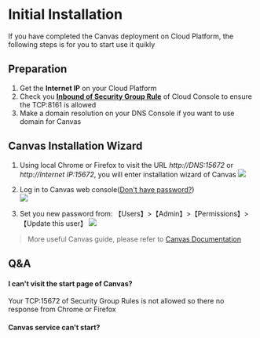 # Initial Installation

If you have completed the Canvas deployment on Cloud Platform, the following steps is for you to start use it quikly

## Preparation

1. Get the **Internet IP** on your Cloud Platform
2. Check you **[Inbound of Security Group Rule](https://support.websoft9.com/docs/faq/tech-instance.html)** of Cloud Console to ensure the TCP:8161 is allowed
3. Make a domain resolution on your DNS Console if you want to use domain for Canvas

## Canvas Installation Wizard

1. Using local Chrome or Firefox to visit the URL *http://DNS:15672* or *http://Internet IP:15672*, you will enter installation wizard of Canvas
   ![](https://libs.websoft9.com/Websoft9/DocsPicture/zh/canvas/canvas-login-websoft9.png)

2. Log in to Canvas web console([Don't have password?](/stack-accounts.md#canvas))  
   ![](https://libs.websoft9.com/Websoft9/DocsPicture/zh/canvas/canvas-bk-websoft9.png)

3. Set you new password from: 【Users】>【Admin】>【Permissions】>【Update this user】
   ![](https://libs.websoft9.com/Websoft9/DocsPicture/zh/canvas/canvas-pw-websoft9.png)

> More useful Canvas guide, please refer to [Canvas Documentation](https://www.canvas.com/documentation.html)

## Q&A

#### I can't visit the start page of Canvas?

Your TCP:15672 of Security Group Rules is not allowed so there no response from Chrome or Firefox

#### Canvas service can't start? 